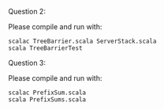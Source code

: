 Question 2:

Please compile and run with:

    scalac TreeBarrier.scala ServerStack.scala
    scala TreeBarrierTest
    
Question 3:

Please compile and run with:

    scalac PrefixSum.scala
    scala PrefixSums.scala
    
    
